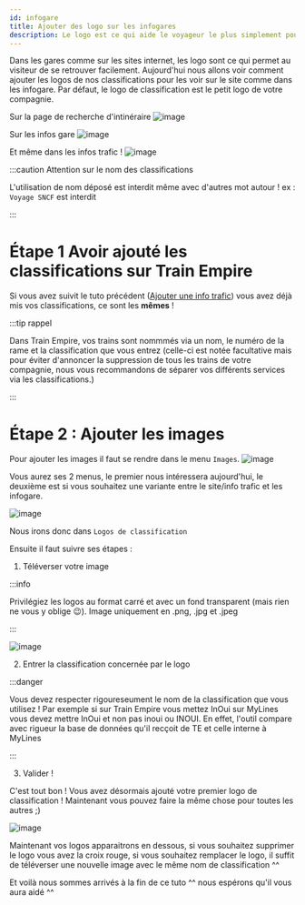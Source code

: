 ```yaml
---
id: infogare
title: Ajouter des logo sur les infogares
description: Le logo est ce qui aide le voyageur le plus simplement pour s'y retrouver dans votre gare ;)
---
```


Dans les gares comme sur les sites internet, les logo sont ce qui permet au visiteur de se retrouver facilement. Aujourd'hui nous allons voir comment ajouter les logos de nos classifications pour les voir sur le site comme dans les infogare. 
Par défaut, le logo de classification est le petit logo de votre compagnie.

Sur la page de recherche d'intinéraire
![image](https://user-images.githubusercontent.com/59665309/199507376-328ba417-6922-49f4-82a8-f53ba984b20d.png)

Sur les infos gare
![image](https://user-images.githubusercontent.com/59665309/199511245-c866f67b-4210-4859-89bd-fff936ad5f0f.png)

Et même dans les infos trafic !
![image](https://user-images.githubusercontent.com/59665309/199511345-325dc192-5b40-4ebb-916a-0fcdab92bf80.png)

:::caution Attention sur le nom des classifications

L'utilisation de nom déposé est interdit même avec d'autres mot autour ! ex : `Voyage SNCF` est interdit

:::

# Étape 1 Avoir ajouté les classifications sur Train Empire
 Si vous avez suivit le tuto précédent ([Ajouter une info trafic](https://tutomylines.vercel.app/docs/infotrafic)) vous avez déjà mis vos classifications, ce sont les **mêmes** ! 

:::tip rappel

Dans Train Empire, vos trains sont nommmés via un nom, le numéro de la rame et la classification que vous entrez (celle-ci est notée facultative mais pour éviter d'annoncer la suppression de tous les trains de votre compagnie, nous vous recommandons de séparer vos différents services via les classifications.)

:::

# Étape 2 : Ajouter les images

Pour ajouter les images il faut se rendre dans le menu `Images`.
![image](https://user-images.githubusercontent.com/59665309/199508507-2e4c04c1-452b-4e1d-887c-891f13a85271.png)

Vous aurez ses 2 menus, le premier nous intéressera aujourd'hui, le deuxième est si vous souhaitez une variante entre le site/info trafic et les infogare.

![image](https://user-images.githubusercontent.com/59665309/199509130-2a81f9bf-ce4b-4a67-8ae6-b8d4243670b2.png)

Nous irons donc dans `Logos de classification`

Ensuite il faut suivre ses étapes :

1.  Téléverser votre image

:::info

Privilégiez les logos au format carré et avec un fond transparent (mais rien ne vous y oblige 😉).
Image uniquement en .png, .jpg et .jpeg

:::

![image](https://user-images.githubusercontent.com/59665309/199509801-8e2edb21-ba0e-4981-8310-cf7204a51435.png)

2. Entrer la classification concernée par le logo

:::danger

Vous devez respecter rigoureseument le nom de la classification que vous utilisez ! Par exemple si sur Train Empire vous mettez InOui sur MyLines vous devez mettre InOui et non pas inoui ou INOUI. En effet, l'outil compare avec rigueur la base de données qu'il recçoit de TE et celle interne à MyLines

:::

3. Valider !

C'est tout bon ! Vous avez désormais ajouté votre premier logo de classification !
Maintenant vous pouvez faire la même chose pour toutes les autres ;)



![image](https://user-images.githubusercontent.com/59665309/199510489-91887879-421d-4108-9447-969edf481425.png)

Maintenant vos logos apparaitrons en dessous, si vous souhaitez supprimer le logo vous avez la croix rouge, si vous souhaitez remplacer le logo, il suffit de téléverser une nouvelle image avec le même nom de classification ^^

Et voilà nous sommes arrivés à la fin de ce tuto ^^ nous espérons qu'il vous aura aidé ^^
